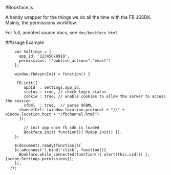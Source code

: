 #Bookface.js

A handy wrapper for the things we do all the time with the FB JSSDK. Mainly, the permissions workflow.

For full, annoted source docs, see `doc/bookface.html`

##Usage Example

```
	var Settings = {
	  app_id: '12345678910',
	  permissions: ["publish_actions","email"]
	};

	window.fbAsyncInit = function() {

	 FB.init({
	    appId  : Settings.app_id,
	    status : true, // check login status
	    cookie : true, // enable cookies to allow the server to access the session
	    xfbml  : true,  // parse XFBML
      channelUrl: (window.location.protocol + "//" + window.location.host + "/fbchannel.html")
	  });

		// init app once fb sdk is loaded
		Bookface.init( function(){ MyApp.init() });
	};
	
	$(document).ready(function(){
  	$('a#connect').bind('click', function(){
  	  Bookface.while_connected(function(){ alert(this.uid()) }, {scope:Settings.permissions});
  	});
  });
	

```